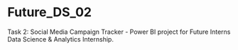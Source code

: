 # Future_DS_02
Task 2: Social Media Campaign Tracker - Power BI project for Future Interns Data Science &amp; Analytics Internship.
